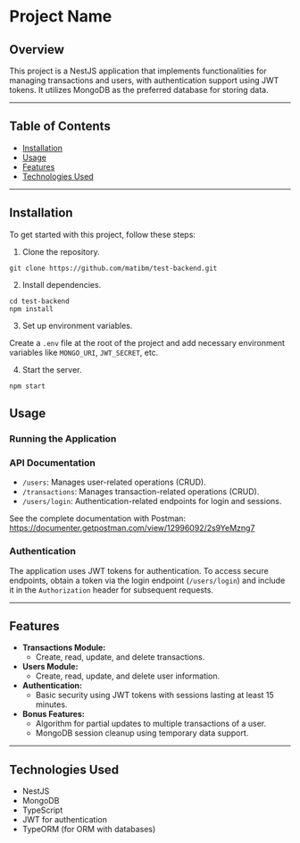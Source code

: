# Project Name

## Overview

This project is a NestJS application that implements functionalities for managing transactions and users, with authentication support using JWT tokens. It utilizes MongoDB as the preferred database for storing data.

---

## Table of Contents

- [Installation](#installation)
- [Usage](#usage)
- [Features](#features)
- [Technologies Used](#technologies-used)

---

## Installation

To get started with this project, follow these steps:

1. Clone the repository.
```
git clone https://github.com/matibm/test-backend.git
```
2. Install dependencies.
```
cd test-backend
npm install
```
3. Set up environment variables.

Create a `.env` file at the root of the project and add necessary environment variables like `MONGO_URI`, `JWT_SECRET`, etc.

4. Start the server.

```
npm start
```

## Usage

### Running the Application

### API Documentation

- `/users`: Manages user-related operations (CRUD).
- `/transactions`: Manages transaction-related operations (CRUD).
- `/users/login`: Authentication-related endpoints for login and sessions.

See the complete documentation with Postman:
https://documenter.getpostman.com/view/12996092/2s9YeMzng7

### Authentication

The application uses JWT tokens for authentication. To access secure endpoints, obtain a token via the login endpoint (`/users/login`) and include it in the `Authorization` header for subsequent requests.

---

## Features

- **Transactions Module:**
  - Create, read, update, and delete transactions.
- **Users Module:**
  - Create, read, update, and delete user information.
- **Authentication:**
  - Basic security using JWT tokens with sessions lasting at least 15 minutes.
- **Bonus Features:**
  - Algorithm for partial updates to multiple transactions of a user.
  - MongoDB session cleanup using temporary data support.

---

## Technologies Used

- NestJS
- MongoDB
- TypeScript
- JWT for authentication
- TypeORM (for ORM with databases)


